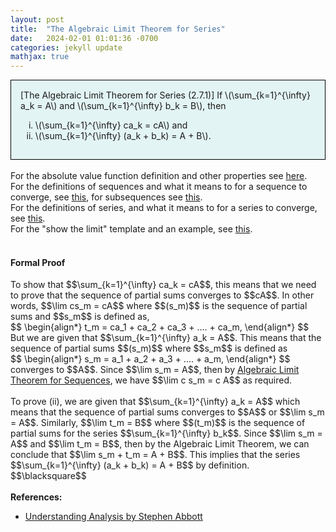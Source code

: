 ```yaml
---
layout: post
title:  "The Algebraic Limit Theorem for Series"
date:   2024-02-01 01:01:36 -0700
categories: jekyll update
mathjax: true
---
```

<div style="background-color: #E3F4F4; padding: 15px 15px 15px 15px; border:1px solid black;">
  [The Algebraic Limit Theorem for Series (2.7.1)] If \(\sum_{k=1}^{\infty} a_k = A\) and \(\sum_{k=1}^{\infty} b_k = B\), then
	  <ol type="i">
	    <li>\(\sum_{k=1}^{\infty} ca_k = cA\) and</li>
	    <li>\(\sum_{k=1}^{\infty} (a_k + b_k) = A + B\).</li>
	  </ol>
</div>
<br>
<!------------------------------------------------------------------------------------>
For the absolute value function definition and other properties see <a href="https://strncat.github.io/jekyll/update/2024/05/26/analysis-absolute-value-properties.html">here</a>.
<br>
For the definitions of sequences and what it means to for a sequence to converge, see <a href="https://strncat.github.io/jekyll/update/2024/05/21/analysis-seq-definitions.html">this</a>, for subsequences see <a href="https://strncat.github.io/jekyll/update/2024/02/10/analysis-seq-subsequences.html">this</a>.
<br>
For the definitions of series, and what it means to for a series to converge, see <a href="https://strncat.github.io/jekyll/update/2024/06/10/analysis-series-definitions.html">this</a>.
<br>
For the "show the limit" template and an example, see <a href="https://strncat.github.io/jekyll/update/2024/05/12/analysis-seq-limit-template.html">this</a>.
<br> 
<br>
<!------------------------------------------------------------------------------------>
<h4><b>Formal Proof</b></h4>
To show that $$\sum_{k=1}^{\infty} ca_k = cA$$, this means that we need to prove that the sequence of partial sums converges to $$cA$$. In other words, $$\lim cs_m = cA$$ where $$(s_m)$$ is the sequence of partial sums and $$s_m$$ is defined as,
<div>
$$
\begin{align*}
t_m = ca_1 + ca_2 + ca_3 + .... + ca_m,
\end{align*}
$$
</div>
But we are given that $$\sum_{k=1}^{\infty} a_k = A$$. This means that the sequence of partial sums $$(s_m)$$ where $$s_m$$ is defined as
<div>
$$
\begin{align*}
s_m = a_1 + a_2 + a_3 + .... + a_m,
\end{align*}
$$
</div>
converges to $$A$$. Since $$\lim s_m = A$$, then by <a href="https://strncat.github.io/jekyll/update/2024/05/30/analysis-seq-algebraic-limit-theorem-i.html">Algebraic Limit Theorem for Sequences</a>, we have $$\lim c s_m = c A$$ as required. 
<br>
<br>
To prove (ii), we are given that $$\sum_{k=1}^{\infty} a_k = A$$ which means that the sequence of partial sums converges to $$A$$ or $$\lim s_m = A$$. Similarly, $$\lim t_m = B$$ where $$(t_m)$$ is the sequence of partial sums for the series $$\sum_{k=1}^{\infty} b_k$$. Since $$\lim s_m = A$$ and $$\lim t_m = B$$, then by the Algebraic Limit Theorem, we can conclude that $$\lim s_m + t_m = A + B$$. This implies that the series $$\sum_{k=1}^{\infty} (a_k + b_k) = A + B$$ by definition. $$\blacksquare$$
<br>
<br>
<!------------------------------------------------------------------------------------>
<b>References:</b>
<ul>
<li><a href="https://www.amazon.com/Understanding-Analysis-Undergraduate-Texts-Mathematics/dp/1493927116">Understanding Analysis by Stephen Abbott</a></li>
</ul>